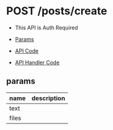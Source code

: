 # POST /posts/create

- This API is Auth Required

- [Params](#params)
- [API Code](/src/endpoints/posts/create.js)
- [API Handler Code](/src/handlers/web/posts/create.js)

## params


name|description
---|---
text|
files|
